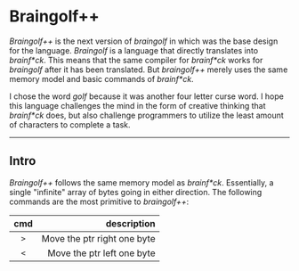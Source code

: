 # Braingolf++
_Braingolf++_ is the next version of _braingolf_ in which was the base design for the language. _Braingolf_ is a language that directly translates into _brainf*ck_. This means that the same compiler for _brainf*ck_ works for _braingolf_ after it has been translated. But _braingolf++_ merely uses the same memory model and basic commands of _brainf*ck_. 

I chose the word _golf_ because it was another four letter curse word. I hope this language challenges the mind in the form of creative thinking that _brainf*ck_ does, but also challenge programmers to utilize the least amount of characters to complete a task.

---

## Intro

_Braingolf++_ follows the same memory model as _brainf*ck_. Essentially, a single "infinite" array of bytes going in either direction. The following commands are the most primitive to _braingolf++_:

|cmd|description|
|:---:|---:|
|`>`|Move the ptr right one byte|
|`<`|Move the ptr left one byte|
